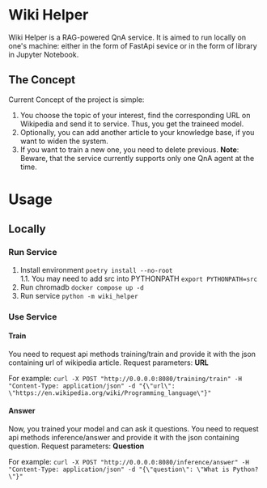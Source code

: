 # Wiki Helper
Wiki Helper is a RAG-powered QnA service. It is aimed to run locally on one's machine: either in the form of FastApi sevice or in the form of library in Jupyter Notebook.

## The Concept

Current Concept of the project is simple: 
1. You choose the topic of your interest, find the corresponding URL on Wikipedia and send it to service. Thus, you get the traineed model.
2. Optionally, you can add another article to your knowledge base, if you want to widen the system.
3. If you want to train a new one, you need to delete previous.
**Note**: Beware, that the service currently supports only one QnA agent at the time.

# Usage
## Locally
### Run Service

1. Install environment ```poetry install --no-root```  
1.1. You may need to add src into PYTHONPATH ```export PYTHONPATH=src```
2. Run chromadb ```docker compose up -d```
3. Run service ```python -m wiki_helper```

### Use Service
#### Train
You need to request api methods training/train and provide it with the json containing url of wikipedia article.
Request parameters:
**URL**   

For example: 
```curl -X POST "http://0.0.0.0:8080/training/train" -H "Content-Type: application/json" -d "{\"url\": \"https://en.wikipedia.org/wiki/Programming_language\"}"```
#### Answer
Now, you trained your model and can ask it questions. You need to request api methods inference/answer and provide it with the json containing question.
Request parameters:
**Question**   

For example: 
```curl -X POST "http://0.0.0.0:8080/inference/answer" -H "Content-Type: application/json" -d "{\"question\": \"What is Python?\"}"```